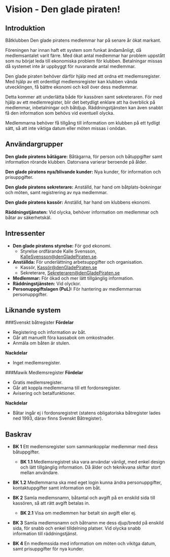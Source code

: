 # Vision - Den glade piraten! #

## Introduktion ##

Båtklubben Den glade piratens medlemmar har på senare år ökat markant. 

Föreningen har innan haft ett system som funkat ändamånligt, då medlemsantalet varit färre.
Med ökat antal medlemmar har problem uppstått som nu börjat leda till ekonomiska problem för klubben.
Betalningar missas då systemet inte är uppbyggt för nuvarande antal medlemmar. 

Den glade piraten behöver därför hjälp med att ordna ett medlemsregister.
Med hjälp av ett ordentligt medlemsregister kan klubben vända utvecklingen, få bättre ekonomi och 
koll över dess medlemmar. 

Detta kommer att underlätta både för kassören samt sekreteraren.
För med hjälp av ett medlemregister, blir det betydligt enklare att ha överblick på medlemmar,
inbetalningar och båtdjup. Räddningstjänsten kan även snabbt få den information som behövs vid eventuell olycka.

Medlemmarna behöver få tillgång till information om klubben på ett tydligt sätt, så att
inte viktiga datum eller möten missas i onödan.


## Användargrupper ##

**Den glade piratens båtägare:** Båtägarna, för person och båtuppgifter samt information rörande klubben. Datorvana varierar beroende på ålder.

**Den glade piratens nya/blivande kunder:** Nya kunder, för information och prisuppgifter.  

**Den glade piratens sekreterare:** Anställd, har hand om båtplats-bokningar och möten, samt registrering av nya medlemmar.

**Den glade piratens kassör:** Anställd, har hand om klubbens ekonomi. 

**Räddningstjänsten:** Vid olycka, behöver information om medlemmar och båtar av säkerhetskäl.

## Intressenter ##

* **Den glade piratens styrelse:** För god ekonomi.
    * Styrelse ordfärande Kalle Svensson, KalleSvensson@denGladePiraten.se. 
* **Anställda:** För underlättning arbetsuppgifter och organisation.
    * Kassör, Kassör@denGladePiraten.se
    * Sekreterare, Sekreteraren@denGladePiraten.se
* **Medlemmar:** För ökad och mer lätt tillgänglig information. 
* **Räddningstjänsten:** Vid olyckor. 
* **Personuppgiftslagen (PuL):** För hantering av medlemmarnas personuppgifter. 

## Liknande system ##

###Svenskt båtregister
**Fördelar**
* Registering och information av båt. 
* Går att manuellt föra kassabok om omkostnader.
* Anmäla om båten är stulen.

**Nackdelar**
* Inget medlemsregister.

###Mawik Medlemsregister
**Fördelar**
* Gratis medlemsregister.
* Går att koppla medlemmarna till ett fordonsregister. 
* Avisering och betalfunktioner.

**Nackdelar**
* Båtar ingår ej i fordonsregistret (statens obligatoriska båtregister lades ned 1993, därav finns Svenskt Båtregister). 

## Baskrav  

* **BK 1** Ett medlemsregister som sammankopplar medlemmar med dess båtuppgifter.
    * **BK 1.1** Medlemsregistret ska vara användar vänligt, med enkel design och lätt tillgänglig information. 
    Då ålder och teknikvana skiftar stort mellan användare.

* **BK 1.2** Medlemmarna ska med eget login kunna ändra personuppgifter, kontaktuppgifter samt information om båt.  

* **BK 2** Samla medlemsnamn, båtantal och avgift på en enskild sida till kassören, så att rätt avgift betalas in.
    * **BK 2.1** Visa om medlemmen har betalt sin avgift eller ej. 

* **BK 3** Samla medlemsnamn och båtnamn me dess djup/bredd på enskild sida, för snabb och enkel tilldelning platser. 
  Vid olycka snabb information till räddningstjänst.

* **BK 4** En medlemssida med information om möten och vikitga datum, samt prisuppgifter för nya kunder. 



